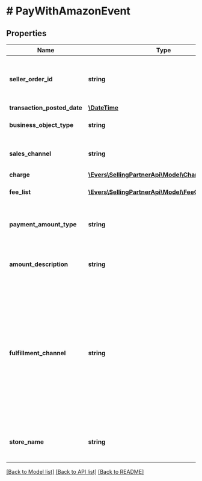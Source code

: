 # # PayWithAmazonEvent

## Properties

Name | Type | Description | Notes
------------ | ------------- | ------------- | -------------
**seller_order_id** | **string** | An order identifier that is specified by the seller. | [optional]
**transaction_posted_date** | [**\DateTime**](\DateTime.md) |  | [optional]
**business_object_type** | **string** | The type of business object. | [optional]
**sales_channel** | **string** | The sales channel for the transaction. | [optional]
**charge** | [**\Evers\SellingPartnerApi\Model\ChargeComponent**](ChargeComponent.md) |  | [optional]
**fee_list** | [**\Evers\SellingPartnerApi\Model\FeeComponent[]**](FeeComponent.md) | A list of fee component information. | [optional]
**payment_amount_type** | **string** | The type of payment.  Possible values:  * Sales | [optional]
**amount_description** | **string** | A short description of this payment event. | [optional]
**fulfillment_channel** | **string** | The fulfillment channel.  Possible values:  * AFN - Amazon Fulfillment Network (Fulfillment by Amazon)  * MFN - Merchant Fulfillment Network (self-fulfilled) | [optional]
**store_name** | **string** | The store name where the event occurred. | [optional]

[[Back to Model list]](../../README.md#models) [[Back to API list]](../../README.md#endpoints) [[Back to README]](../../README.md)
